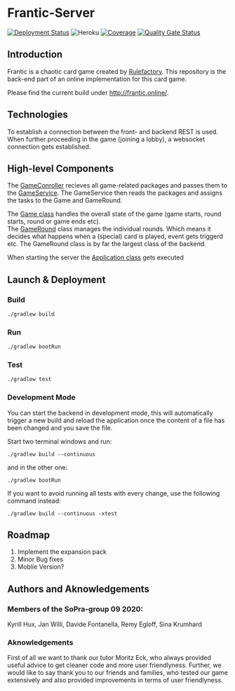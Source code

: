 # Frantic-Server
[![Deployment Status](https://github.com/soprafs20-group09/frantic-server/workflows/Deploy%20Project/badge.svg)](https://github.com/soprafs20-group09/frantic-server/actions)
![Heroku](https://heroku-badge.herokuapp.com/?app=sopra-fs20-group-09-server)
[![Coverage](https://sonarcloud.io/api/project_badges/measure?project=soprafs20-group09_frantic-server&metric=coverage)](https://sonarcloud.io/dashboard?id=soprafs20-group09_frantic-server)
[![Quality Gate Status](https://sonarcloud.io/api/project_badges/measure?project=soprafs20-group09_frantic-server&metric=alert_status)](https://sonarcloud.io/dashboard?id=soprafs20-group09_frantic-server)

## Introduction

Frantic is a chaotic card game created by [Rulefactory](https://rulefactory.ch). This repository is the back-end part of an online implementation for this card game.

Please find the current build under http://frantic.online/.

## Technologies

To establish a connection between the front- and backend REST is used. When further proceeding in the game (joining a lobby), a websocket connection gets established.

## High-level Components

The [GameConroller](src/main/java/ch/uzh/ifi/seal/soprafs20/controller/GameController.java) recieves all game-related packages and passes them to the [GameService](src/main/java/ch/uzh/ifi/seal/soprafs20/service/GameService.java). The GameService then reads the packages and assigns the tasks to the Game and GameRound.

The [Game class](src/main/java/ch/uzh/ifi/seal/soprafs20/entity/Game.java) handles the overall state of the game (game starts, round starts, round or game ends etc). </br> The [GameRound](src/main/java/ch/uzh/ifi/seal/soprafs20/entity/GameRound.java) class manages the individual rounds. Which means it decides what happens when a (special) card is played, event gets triggerd etc. The GameRound class is by far the largest class of the backend.


When starting the server the [Application class](src/main/java/ch/uzh/ifi/seal/soprafs20/Application.java) gets executed

## Launch & Deployment

### Build

```bash
./gradlew build
```

### Run

```bash
./gradlew bootRun
```

### Test

```bash
./gradlew test
```

### Development Mode

You can start the backend in development mode, this will automatically trigger a new build and reload the application
once the content of a file has been changed and you save the file.

Start two terminal windows and run:

`./gradlew build --continuous`

and in the other one:

`./gradlew bootRun`

If you want to avoid running all tests with every change, use the following command instead:

`./gradlew build --continuous -xtest`


## Roadmap

1. Implement the expansion pack
2. Minor Bug fixes
3. Moblie Version?

## Authors and Aknowledgements

### Members of the SoPra-group 09 2020:

Kyrill Hux,
Jan Willi,
Davide Fontanella,
Remy Egloff,
Sina Krumhard

### Aknowledgements

First of all we want to thank our tutor Moritz Eck, who always provided useful advice to get cleaner code and more user friendlyness.
Further, we would like to say thank you to our friends and families, who tested our game extensively and also provided improvements in terms of user friendlyness. 
